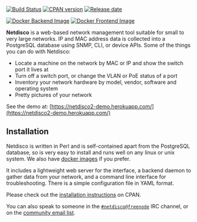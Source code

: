 [![Build Status](https://travis-ci.org/netdisco/netdisco.svg?branch=master)](https://travis-ci.org/netdisco/netdisco)
[![CPAN version](https://badge.fury.io/pl/App-Netdisco.svg)](https://metacpan.org/pod/App::Netdisco)
[![Release date](https://img.shields.io/github/release-date/netdisco/netdisco-docker.svg?label=released)](https://metacpan.org/pod/App::Netdisco)

[![Docker Backend Image](https://img.shields.io/microbadger/image-size/netdisco/netdisco/latest-backend.svg?label=backend)](https://store.docker.com/community/images/netdisco/netdisco)
[![Docker Frontend Image](https://img.shields.io/microbadger/image-size/netdisco/netdisco/latest-web.svg?label=frontend)](https://store.docker.com/community/images/netdisco/netdisco)

**Netdisco** is a web-based network management tool suitable for small to very large networks. IP and MAC address data is collected into a PostgreSQL database using SNMP, CLI, or device APIs. Some of the things you can do with Netdisco:

* Locate a machine on the network by MAC or IP and show the switch port it lives at
* Turn off a switch port, or change the VLAN or PoE status of a port
* Inventory your network hardware by model, vendor, software and operating system
* Pretty pictures of your network

See the demo at: [https://netdisco2-demo.herokuapp.com/](https://netdisco2-demo.herokuapp.com/)

##  Installation

Netdisco is written in Perl and is self-contained apart from the PostgreSQL database, so is very easy to install and runs well on any linux or unix system. We also have [docker images](https://store.docker.com/community/images/netdisco/netdisco) if you prefer.

It includes a lightweight web server for the interface, a backend daemon to gather data from your network, and a command line interface for troubleshooting. There is a simple configuration file in YAML format.

Please check out the [installation instructions](https://metacpan.org/pod/App::Netdisco) on CPAN.

You can also speak to someone in the [`#netdisco@freenode`](https://webchat.freenode.net/?randomnick=1&prompt=1&channels=%23netdisco) IRC channel, or on the [community email list](https://lists.sourceforge.net/lists/listinfo/netdisco-users).

